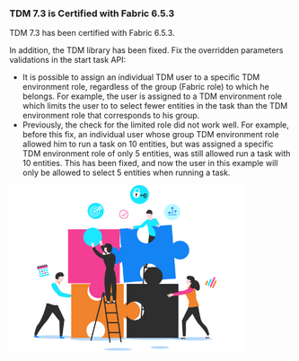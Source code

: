 ### TDM 7.3 is Certified with Fabric 6.5.3

TDM 7.3 has been certified with Fabric 6.5.3. 

In addition, the TDM library has been fixed. Fix the overridden parameters validations in the start task API:

* It is possible to assign an individual TDM user to a specific TDM environment role, regardless of the group (Fabric role) to which he belongs. For example, the user is assigned to a TDM environment role which limits the user to  to select fewer entities in the task than the TDM environment role that corresponds to his group.  
* Previously, the check for the limited role did not work well. For example, before this fix, an individual user whose group TDM environment role allowed him to run a task on 10 entities, but was assigned a specific TDM environment role of only 5 entities, was still allowed run a task with 10 entities. This has been fixed, and now the user in this example will only be allowed to select 5 entities when running a task.

<img src="images/img11.png" alt="image" style="zoom: 60%;" />
